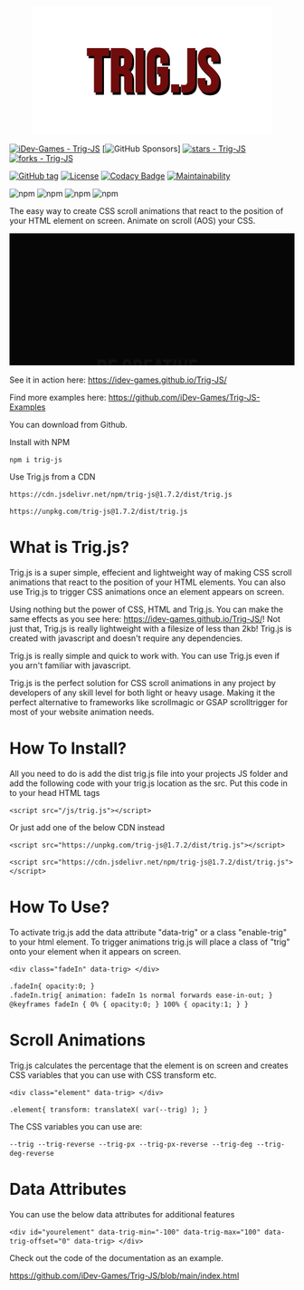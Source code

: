 <p align="center">
  <img src="logo.png">
</p>


[![iDev-Games - Trig-JS](https://img.shields.io/static/v1?label=iDev-Games&message=Trig-JS&color=blue&logo=github)](https://github.com/iDev-Games/Trig-JS "Go to GitHub repo")
[![GitHub Sponsors](https://img.shields.io/github/sponsors/idev-games)]
[![stars - Trig-JS](https://img.shields.io/github/stars/iDev-Games/Trig-JS?style=social)](https://github.com/iDev-Games/Trig-JS)
[![forks - Trig-JS](https://img.shields.io/github/forks/iDev-Games/Trig-JS?style=social)](https://github.com/iDev-Games/Trig-JS)


[![GitHub tag](https://img.shields.io/github/tag/iDev-Games/Trig-JS?include_prereleases=&sort=semver&color=blue)](https://github.com/iDev-Games/Trig-JS/releases/)
[![License](https://img.shields.io/badge/License-MIT-blue)](#license) [![Codacy Badge](https://app.codacy.com/project/badge/Grade/ce378a75b36040f9a820005742a225ac)](https://app.codacy.com/gh/iDev-Games/Trig-JS/dashboard?utm_source=gh&utm_medium=referral&utm_content=&utm_campaign=Badge_grade) [![Maintainability](https://api.codeclimate.com/v1/badges/0d58ec40b6b2e8231b19/maintainability)](https://codeclimate.com/github/iDev-Games/Trig-JS/maintainability)

![npm](https://img.shields.io/npm/dt/trig-js?logo=NPM) ![npm](https://img.shields.io/npm/dw/trig-js?logo=NPM) ![npm](https://img.shields.io/npm/dm/trig-js?logo=NPM) ![npm](https://img.shields.io/npm/dy/trig-js?logo=NPM)

The easy way to create CSS scroll animations that react to the position of your HTML element on screen. Animate on scroll (AOS) your CSS.

<p align="center">
  <img src="creative.gif">
</p>


See it in action here: https://idev-games.github.io/Trig-JS/

Find more examples here: https://github.com/iDev-Games/Trig-JS-Examples

You can download from Github.

Install with NPM

```
npm i trig-js
```

Use Trig.js from a CDN
```
https://cdn.jsdelivr.net/npm/trig-js@1.7.2/dist/trig.js
```
```
https://unpkg.com/trig-js@1.7.2/dist/trig.js
```

# What is Trig.js?
Trig.js is a super simple, effecient and lightweight way of making CSS scroll animations that react to the position of your HTML elements. You can also use Trig.js to trigger CSS animations once an element appears on screen.

Using nothing but the power of CSS, HTML and Trig.js. You can make the same effects as you see here: https://idev-games.github.io/Trig-JS/! Not just that, Trig.js is really lightweight with a filesize of less than 2kb! Trig.js is created with javascript and doesn't require any dependencies.

Trig.js is really simple and quick to work with. You can use Trig.js even if you arn't familiar with javascript. 

Trig.js is the perfect solution for CSS scroll animations in any project by developers of any skill level for both light or heavy usage. Making it the perfect alternative to frameworks like scrollmagic or GSAP scrolltrigger for most of your website animation needs.

# How To Install?
All you need to do is add the dist trig.js file into your projects JS folder and add the following code with your trig.js location as the src. Put this code in to your head HTML tags

```
<script src="/js/trig.js"></script>
```

Or just add one of the below CDN instead
```
<script src="https://unpkg.com/trig-js@1.7.2/dist/trig.js"></script>
```
```
<script src="https://cdn.jsdelivr.net/npm/trig-js@1.7.2/dist/trig.js"></script>
```

# How To Use?
To activate trig.js add the data attribute "data-trig" or a class "enable-trig" to your html element. To trigger animations trig.js will place a class of "trig" onto your element when it appears on screen.

```
<div class="fadeIn" data-trig> </div>
```
```
.fadeIn{ opacity:0; }
.fadeIn.trig{ animation: fadeIn 1s normal forwards ease-in-out; }
@keyframes fadeIn { 0% { opacity:0; } 100% { opacity:1; } }
```

# Scroll Animations
Trig.js calculates the percentage that the element is on screen and creates CSS variables that you can use with CSS transform etc.

```
<div class="element" data-trig> </div>
```
```
.element{ transform: translateX( var(--trig) ); }
```

The CSS variables you can use are:

```
--trig --trig-reverse --trig-px --trig-px-reverse --trig-deg --trig-deg-reverse
```

# Data Attributes
You can use the below data attributes for additional features

```
<div id="yourelement" data-trig-min="-100" data-trig-max="100" data-trig-offset="0" data-trig> </div>
```

Check out the code of the documentation as an example.

https://github.com/iDev-Games/Trig-JS/blob/main/index.html
